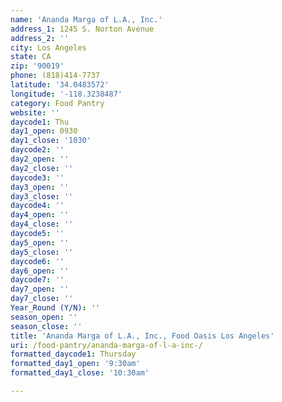 ```yaml
---
name: 'Ananda Marga of L.A., Inc.'
address_1: 1245 S. Norton Avenue
address_2: ''
city: Los Angeles
state: CA
zip: '90019'
phone: (818)414-7737
latitude: '34.0483572'
longitude: '-118.3238487'
category: Food Pantry
website: ''
daycode1: Thu
day1_open: 0930
day1_close: '1030'
daycode2: ''
day2_open: ''
day2_close: ''
daycode3: ''
day3_open: ''
day3_close: ''
daycode4: ''
day4_open: ''
day4_close: ''
daycode5: ''
day5_open: ''
day5_close: ''
daycode6: ''
day6_open: ''
daycode7: ''
day7_open: ''
day7_close: ''
Year_Round (Y/N): ''
season_open: ''
season_close: ''
title: 'Ananda Marga of L.A., Inc., Food Oasis Los Angeles'
uri: /food-pantry/ananda-marga-of-l-a-inc-/
formatted_daycode1: Thursday
formatted_day1_open: '9:30am'
formatted_day1_close: '10:30am'

---
```


